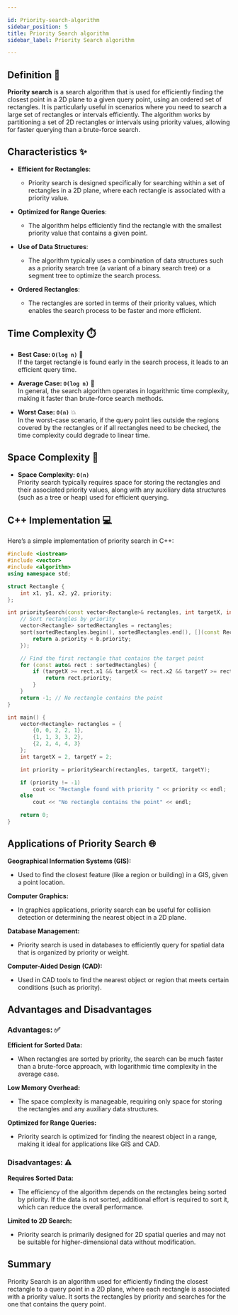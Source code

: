 ```yaml
---

id: Priority-search-algorithm
sidebar_position: 5 
title: Priority Search algorithm
sidebar_label: Priority Search algorithm

---
```


## Definition 📖

**Priority search** is a search algorithm that is used for efficiently finding the closest point in a 2D plane to a given query point, using an ordered set of rectangles. It is particularly useful in scenarios where you need to search a large set of rectangles or intervals efficiently. The algorithm works by partitioning a set of 2D rectangles or intervals using priority values, allowing for faster querying than a brute-force search.

## Characteristics ✨

- **Efficient for Rectangles**:
  - Priority search is designed specifically for searching within a set of rectangles in a 2D plane, where each rectangle is associated with a priority value.

- **Optimized for Range Queries**:
  - The algorithm helps efficiently find the rectangle with the smallest priority value that contains a given point.

- **Use of Data Structures**:
  - The algorithm typically uses a combination of data structures such as a priority search tree (a variant of a binary search tree) or a segment tree to optimize the search process.

- **Ordered Rectangles**:
  - The rectangles are sorted in terms of their priority values, which enables the search process to be faster and more efficient.

## Time Complexity ⏱️

- **Best Case: `O(log n)`** 🌟  
  If the target rectangle is found early in the search process, it leads to an efficient query time.

- **Average Case: `O(log n)`** 🔄  
  In general, the search algorithm operates in logarithmic time complexity, making it faster than brute-force search methods.

- **Worst Case: `O(n)`** 💥  
  In the worst-case scenario, if the query point lies outside the regions covered by the rectangles or if all rectangles need to be checked, the time complexity could degrade to linear time.

## Space Complexity 💾

- **Space Complexity: `O(n)`**  
  Priority search typically requires space for storing the rectangles and their associated priority values, along with any auxiliary data structures (such as a tree or heap) used for efficient querying.

## C++ Implementation 💻

Here’s a simple implementation of priority search in C++:

```cpp
#include <iostream>
#include <vector>
#include <algorithm>
using namespace std;

struct Rectangle {
    int x1, y1, x2, y2, priority;
};

int prioritySearch(const vector<Rectangle>& rectangles, int targetX, int targetY) {
    // Sort rectangles by priority
    vector<Rectangle> sortedRectangles = rectangles;
    sort(sortedRectangles.begin(), sortedRectangles.end(), [](const Rectangle& a, const Rectangle& b) {
        return a.priority < b.priority;
    });

    // Find the first rectangle that contains the target point
    for (const auto& rect : sortedRectangles) {
        if (targetX >= rect.x1 && targetX <= rect.x2 && targetY >= rect.y1 && targetY <= rect.y2) {
            return rect.priority;
        }
    }
    return -1; // No rectangle contains the point
}

int main() {
    vector<Rectangle> rectangles = {
        {0, 0, 2, 2, 1},
        {1, 1, 3, 3, 2},
        {2, 2, 4, 4, 3}
    };
    int targetX = 2, targetY = 2;

    int priority = prioritySearch(rectangles, targetX, targetY);

    if (priority != -1)
        cout << "Rectangle found with priority " << priority << endl;
    else
        cout << "No rectangle contains the point" << endl;

    return 0;
}
```
## Applications of Priority Search 🌐

**Geographical Information Systems (GIS):**

  - Used to find the closest feature (like a region or building) in a GIS, given a point location.

**Computer Graphics:**

  - In graphics applications, priority search can be useful for collision detection or determining the nearest object in a 2D plane.

**Database Management:**

  - Priority search is used in databases to efficiently query for spatial data that is organized by priority or weight.
    
**Computer-Aided Design (CAD):**

  - Used in CAD tools to find the nearest object or region that meets certain conditions (such as priority).
    
## Advantages and Disadvantages
### Advantages: ✅

**Efficient for Sorted Data:**
  - When rectangles are sorted by priority, the search can be much faster than a brute-force approach, with logarithmic time complexity in the average case.

**Low Memory Overhead:**
  - The space complexity is manageable, requiring only space for storing the rectangles and any auxiliary data structures.

**Optimized for Range Queries:**
  - Priority search is optimized for finding the nearest object in a range, making it ideal for applications like GIS and CAD.

### Disadvantages: ⚠️

**Requires Sorted Data:**
  - The efficiency of the algorithm depends on the rectangles being sorted by priority. If the data is not sorted, additional effort is required to sort it, which can reduce the overall performance.

**Limited to 2D Search:**
  - Priority search is primarily designed for 2D spatial queries and may not be suitable for higher-dimensional data without modification.

## Summary
Priority Search is an algorithm used for efficiently finding the closest rectangle to a query point in a 2D plane, where each rectangle is associated with a priority value. It sorts the rectangles by priority and searches for the one that contains the query point.


